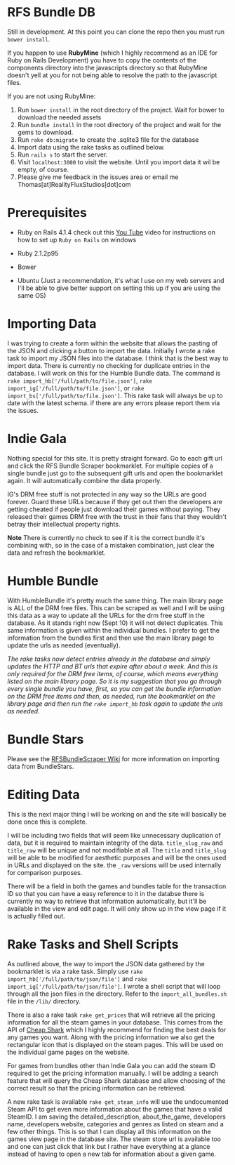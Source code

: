 RFS Bundle DB
=============

Still in development. At this point you can clone the repo then you must run `bower install`.
    
If you happen to use **RubyMine** (which I highly recommend as an IDE for Ruby on Rails Development) 
you have to copy the contents of the components directory into the javascripts directory so that
RubyMine doesn't yell at you for not being able to resolve the path to the javascript files. 

If you are not using RubyMine:
 1. Run `bower install` in the root directory of the project. Wait for bower to download the needed assets
 2. Run `bundle install` in the root directory of the project and wait for the gems to download.
 3. Run `rake db:migrate` to create the .sqlite3 file for the database
 4. Import data using the rake tasks as outlined below.
 5. Run `rails s` to start the server.
 6. Visit `localhost:3000` to visit the website. Until you import data it wil be empty, of course.
 7. Please give me feedback in the issues area or email me Thomas[at]RealityFluxStudios[dot]com

Prerequisites
=============

* Ruby on Rails 4.1.4 check out this [You Tube](http://www.youtube.com/watch?v=ih4txNf7w_U) video for instructions on how to set up `Ruby on Rails` on windows
* Ruby 2.1.2p95
* Bower

* Ubuntu (Just a recommendation, it's what I use on my web servers and I'll be able to give better support on setting this 
up if you are using the same OS)

Importing Data
==============

I was trying to create a form within the website that allows the pasting of the JSON and clicking a button to import the 
data. Initially I wrote a rake task to import my JSON files into the database. I think that is the best way to import data.
There is currently no checking for duplicate entries in the database. I will work on this for the Humble Bundle data. The command 
is `rake import_hb['/full/path/to/file.json']`, `rake import_ig['/full/path/to/file.json']`, or `rake import_bs['/full/path/to/file.json']`. 
This rake task will always be up to date with the latest schema. if there are any errors please report them via the issues. 

Indie Gala
==========

Nothing special for this site. It is pretty straight forward. Go to each gift url and click the RFS Bundle Scraper bookmarklet. For multiple
copies of a single bundle just go to the subsequent gift urls and open the bookmarklet again. It will automatically 
combine the data properly. 

IG's DRM free stuff is not protected in any way so the URLs are good forever. Guard these URLs because if they get out then
the developers are getting cheated if people just download their games without paying. They released their games DRM free
with the trust in their fans that they wouldn't betray their intellectual property rights. 

**Note** There is currently no check to see if it is the correct bundle it's combining with, so in the case of a mistaken
combination, just clear the data and refresh the bookmarklet.

Humble Bundle
=============
With HumbleBundle it's pretty much the same thing. The main library page is ALL of the DRM free files. This can be scraped
as well and I will be using this data as a way to update all the URLs for the drm free stuff in the database. As it stands
right now (Sept 10) it will not detect duplicates. This same information is given within the individual bundles. I prefer
to get the information from the bundles first and then use the main library page to update the urls as needed (eventually).

_The rake tasks now detect entries already in the database and simply updates the HTTP and BT urls that expire after about a week.
And this is only required for the DRM free items, of course, which means everything listed on the main library page. So it is
my suggestion that you go through every single bundle you have, first, so you can get the bundle information on the DRM free
items and then, as needed, run the bookmarklet on the library page and then run the `rake import_hb` task again to update the 
urls as needed._

Bundle Stars
============
Please see the [RFSBundleScraper Wiki](https://github.com/realityfluxstudios/RFSBundleScraper/wiki/BundleStars) for more 
information on importing data from BundleStars.

Editing Data
============

This is the next major thing I will be working on and the site will basically be done once this is complete.

I will be including two fields that will seem like unnecessary duplication of data, but it is required to maintain integrity
of the data. `title_slug_raw` and `title_raw` will be unique and not modifiable at all. The `title` and `title_slug` will be able
to be modified for aesthetic purposes and will be the ones used in URLs and displayed on the site. the `_raw` versions will
be used internally for comparison purposes.

There will be a field in both the games and bundles table for the transaction ID so that you can have a easy reference to it in the databse
there is currently no way to retrieve that information automatically, but it'll be available in the view and edit page. It will
only show up in the view page if it is actually filled out.

Rake Tasks and Shell Scripts
============================

As outlined above, the way to import the JSON data gathered by the bookmarklet is via a rake task. Simply use 
`rake import_hb['/full/path/to/json/file']` and `rake import_ig['/full/path/to/json/file']`. I wrote a shell script that will 
loop through all the json files in the directory. Refer to the `import_all_bundles.sh` file in the `/lib/` directory. 

There is also a rake task `rake get_prices` that will retrieve all the pricing information for all the steam games in 
your database. This comes from the API of [Cheap Shark](http://www.cheapshark.com) which I highly recommend for finding the 
best deals for any games you want. Along with the pricing information we also get the rectangular icon that is displayed
on the steam pages. This will be used on the individual game pages on the website. 

For games from bundles other than Indie Gala you can add the steam ID required to get the pricing information manually. 
I will be adding a search feature that will query the Cheap Shark database and allow choosing of the correct result so that the
pricing information can be retrieved.

A new rake task is available `rake get_steam_info` will use the undocumented Steam API to get even more information about the 
games that have a valid SteamID. I am saving the detailed_description, about_the_game, developers name, developers website, 
categories and genres as listed on steam and a few other things. This is so that I can display all this information on the games
view page in the database site. The steam store url is available too and one can just click that link but I rather have everything 
at a glance instead of having to open a new tab for information about a given game. 